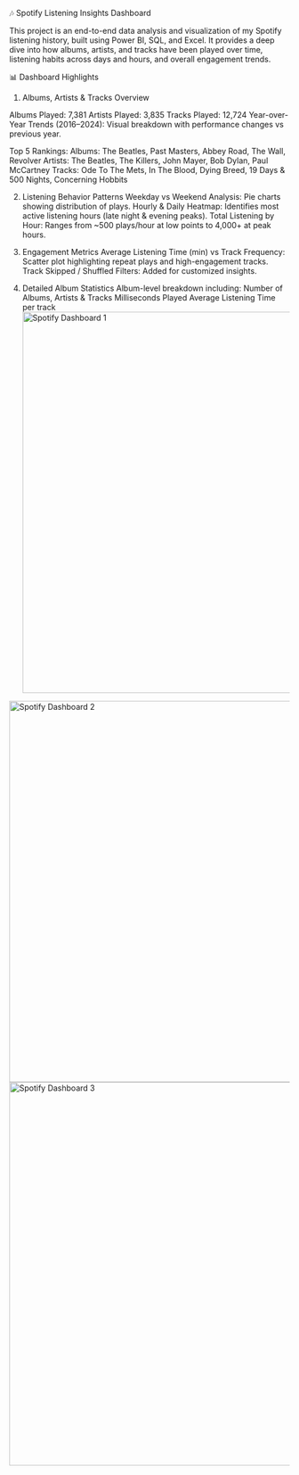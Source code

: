 🎶 Spotify Listening Insights Dashboard

This project is an end-to-end data analysis and visualization of my Spotify listening history, built using Power BI, SQL, and Excel.
It provides a deep dive into how albums, artists, and tracks have been played over time, listening habits across days and hours, and overall engagement trends.

📊 Dashboard Highlights
1. Albums, Artists & Tracks Overview

Albums Played: 7,381
Artists Played: 3,835
Tracks Played: 12,724
Year-over-Year Trends (2016–2024): Visual breakdown with performance changes vs previous year.

Top 5 Rankings:
Albums: The Beatles, Past Masters, Abbey Road, The Wall, Revolver
Artists: The Beatles, The Killers, John Mayer, Bob Dylan, Paul McCartney
Tracks: Ode To The Mets, In The Blood, Dying Breed, 19 Days & 500 Nights, Concerning Hobbits

2. Listening Behavior Patterns
Weekday vs Weekend Analysis: Pie charts showing distribution of plays.
Hourly & Daily Heatmap: Identifies most active listening hours (late night & evening peaks).
Total Listening by Hour: Ranges from ~500 plays/hour at low points to 4,000+ at peak hours.

3. Engagement Metrics
Average Listening Time (min) vs Track Frequency: Scatter plot highlighting repeat plays and high-engagement tracks.
Track Skipped / Shuffled Filters: Added for customized insights.

4. Detailed Album Statistics
Album-level breakdown including:
Number of Albums, Artists & Tracks
Milliseconds Played
Average Listening Time per track<img width="1028" height="684" alt="Spotify Dashboard 1" src="https://github.com/user-attachments/assets/bb692ec0-6fb5-4faa-8753-3e104913bfb8" />
<img width="1032" height="684" alt="Spotify Dashboard 2" src="https://github.com/user-attachments/assets/a96e8444-aa69-4b3b-ae8c-22ea0bce0851" />
<img width="1028" height="688" alt="Spotify Dashboard 3" src="https://github.com/user-attachments/assets/fc4ac926-907d-4a0a-9479-9b474efc4033" />
